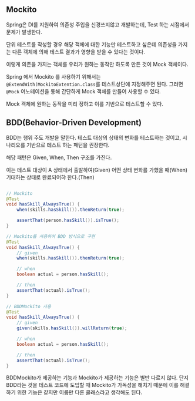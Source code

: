 ## Mockito

Spring은 DI를 지원하여 의존성 주입을 신경쓰지않고 개발하는데, Test 하는 시점에서 문제가 발생한다.

단위 테스트를 작성할 경우 해당 객체에 대한 기능만 테스트하고 싶은데 의존성을 가지는 다른 객체에 의해 테스트 결과가 영향을 받을 수 있다는 것이다.

이렇게 의존을 가지는 객체를 우리가 원하는 동작만 하도록 만든 것이 Mock 객체이다.

Spring 에서 Mockito 를 사용하기 위해서는 `@ExtendWith(MockitoExtention.class`를 테스트상단에 지정해주면 된다. 그러면 `@Mock` 어노테이션을 통해 간단하게 Mock 객체를 만들어 사용할 수 있다.

Mock 객체에 원하는 동작을 미리 정하고 이를 기반으로 테스트할 수 있다.

## BDD(Behavior-Driven Development)

BDD는 행위 주도 개발을 말한다. 테스트 대상의 상태의 변화를 테스트하는 것이고, 시나리오를 기반으로 테스트 하는 패턴을 권장한다.

해당 패턴은 Given, When, Then 구조를 가진다.

이는 테스트 대상이 A 상태에서 출발하여(Given) 어떤 상태 변화를 가했을 때(When) 기대하는 상태로 완료되어햐 한다.(Then)

```java

// Mockito
@Test
void hasSkill_AlwaysTrue() {
	when(skills.hasSkill()).thenReturn(true);

	assertThat(person.hasSkill()).isTrue();
}

// Mockito를 사용하여 BDD 방식으로 구현
@Test
void hasSkill_AlwaysTrue() {
	// given
	when(skills.hasSkill()).thenReturn(true);

	// when
	boolean actual = person.hasSkill();

	// then
	assertThat(actual).isTrue();
}

// BDDMockito 사용
@Test
void hasSkill_AlwaysTrue() {
	// given
	given(skills.hasSkill()).willReturn(true);

	// when
	boolean actual = person.hasSkill();

	// then
	assertThat(actual).isTrue();
}
```

BDDMockito가 제공하는 기능과 Mockito가 제공하는 기능은 별반 다르지 않다. 단지 BDD라는 것을 테스트 코드에 도입할 때 Mockito가 가독성을 해치기 때문에 이를 해결하기 위한 기능은 같지만 이름만 다른 클래스라고 생각해도 된다.